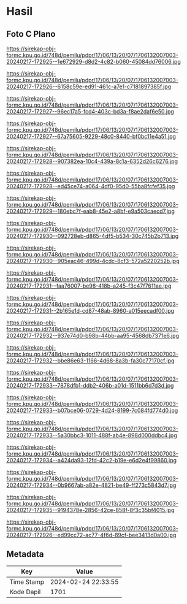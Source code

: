 # Hasil

## Foto C Plano

https://sirekap-obj-formc.kpu.go.id/748d/pemilu/pdpr/17/06/13/20/07/1706132007003-20240217-172925--1e672929-d8d2-4c82-b060-45084dd76006.jpg

https://sirekap-obj-formc.kpu.go.id/748d/pemilu/pdpr/17/06/13/20/07/1706132007003-20240217-172926--6158c59e-ed91-461c-a7e1-c7181897385f.jpg

https://sirekap-obj-formc.kpu.go.id/748d/pemilu/pdpr/17/06/13/20/07/1706132007003-20240217-172927--96ec17a5-fcd4-403c-bd3a-f8ae2daf6e50.jpg

https://sirekap-obj-formc.kpu.go.id/748d/pemilu/pdpr/17/06/13/20/07/1706132007003-20240217-172927--67a75605-9229-48c0-8440-bf0bc11e4a51.jpg

https://sirekap-obj-formc.kpu.go.id/748d/pemilu/pdpr/17/06/13/20/07/1706132007003-20240217-172928--907382ea-10c4-439a-8c1a-6352d26c6276.jpg

https://sirekap-obj-formc.kpu.go.id/748d/pemilu/pdpr/17/06/13/20/07/1706132007003-20240217-172928--ed45ce74-a064-4df0-95d0-55ba8fcfef35.jpg

https://sirekap-obj-formc.kpu.go.id/748d/pemilu/pdpr/17/06/13/20/07/1706132007003-20240217-172929--180ebc7f-eab8-45e2-a8bf-e9a503caecd7.jpg

https://sirekap-obj-formc.kpu.go.id/748d/pemilu/pdpr/17/06/13/20/07/1706132007003-20240217-172930--092728eb-d865-4df5-b534-30c745b2b713.jpg

https://sirekap-obj-formc.kpu.go.id/748d/pemilu/pdpr/17/06/13/20/07/1706132007003-20240217-172930--905eac46-499d-4cdc-8cf3-572a5220252b.jpg

https://sirekap-obj-formc.kpu.go.id/748d/pemilu/pdpr/17/06/13/20/07/1706132007003-20240217-172931--faa76007-be98-418b-a245-f3c47f7611ae.jpg

https://sirekap-obj-formc.kpu.go.id/748d/pemilu/pdpr/17/06/13/20/07/1706132007003-20240217-172931--2b165e1d-cd87-48ab-8960-a015eecadf00.jpg

https://sirekap-obj-formc.kpu.go.id/748d/pemilu/pdpr/17/06/13/20/07/1706132007003-20240217-172932--937e74d0-b98b-44bb-aa95-4568db7371e6.jpg

https://sirekap-obj-formc.kpu.go.id/748d/pemilu/pdpr/17/06/13/20/07/1706132007003-20240217-172932--bbe86e63-1166-4d68-8a3b-fa30c77170cf.jpg

https://sirekap-obj-formc.kpu.go.id/748d/pemilu/pdpr/17/06/13/20/07/1706132007003-20240217-172933--7878dfb1-ddb2-406b-a01d-1511bb6d7d3d.jpg

https://sirekap-obj-formc.kpu.go.id/748d/pemilu/pdpr/17/06/13/20/07/1706132007003-20240217-172933--b07bce06-0729-4d24-8199-7c084fd774d0.jpg

https://sirekap-obj-formc.kpu.go.id/748d/pemilu/pdpr/17/06/13/20/07/1706132007003-20240217-172933--5a30bbc3-1011-488f-ab4e-898d000ddbc4.jpg

https://sirekap-obj-formc.kpu.go.id/748d/pemilu/pdpr/17/06/13/20/07/1706132007003-20240217-172934--a424da93-12fd-42c2-b19e-e6d2e4f99860.jpg

https://sirekap-obj-formc.kpu.go.id/748d/pemilu/pdpr/17/06/13/20/07/1706132007003-20240217-172934--0b9667ab-a82e-4821-be49-ff273c5843d7.jpg

https://sirekap-obj-formc.kpu.go.id/748d/pemilu/pdpr/17/06/13/20/07/1706132007003-20240217-172935--9194378e-2856-42ce-858f-8f3c35bf4015.jpg

https://sirekap-obj-formc.kpu.go.id/748d/pemilu/pdpr/17/06/13/20/07/1706132007003-20240217-172926--ed99cc72-ac77-4f6d-89cf-bee3413d0a00.jpg


## Metadata

| Key        | Value               |
| ---------- | ------------------- |
| Time Stamp | 2024-02-24 22:33:55 |
| Kode Dapil | 1701                |



